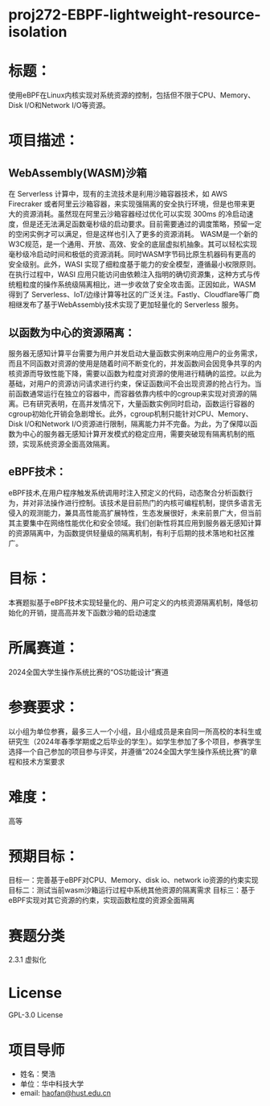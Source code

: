 # proj272-EBPF-lightweight-resource-isolation
# 标题：
   使用eBPF在Linux内核实现对系统资源的控制，包括但不限于CPU、Memory、Disk I/O和Network I/O等资源。

# 项目描述：
   
##  WebAssembly(WASM)沙箱
   在 Serverless 计算中，现有的主流技术是利用沙箱容器技术，如 AWS Firecraker 或者阿里云沙箱容器，来实现强隔离的安全执行环境，但是也带来更大的资源消耗。虽然现在阿里云沙箱容器经过优化可以实现 300ms 的冷启动速度，但是还无法满足函数毫秒级的启动要求。目前需要通过的调度策略，预留一定的空闲实例才可以满足，但是这样也引入了更多的资源消耗。
   WASM是一个新的W3C规范，是一个通用、开放、高效、安全的底层虚拟机抽象。其可以轻松实现毫秒级冷启动时间和极低的资源消耗。同时WASM字节码比原生机器码有更高的安全级别。此外，WASI 实现了细粒度基于能力的安全模型，遵循最小权限原则。在执行过程中，WASI 应用只能访问由依赖注入指明的确切资源集，这种方式与传统粗粒度的操作系统级隔离相比，进一步收敛了安全攻击面。正因如此，WASM得到了 Serverless、IoT/边缘计算等社区的广泛关注。Fastly、Cloudflare等厂商相继发布了基于WebAssembly技术实现了更加轻量化的 Serverless 服务。
   
## 以函数为中心的资源隔离：   
   服务器无感知计算平台需要为用户并发启动大量函数实例来响应用户的业务需求，而且不同函数对资源的使用是随着时间不断变化的，并发函数间会因竞争共享的内核资源而导致性能下降，需要以函数为粒度对资源的使用进行精确的监控。以此为基础，对用户的资源访问请求进行约束，保证函数间不会出现资源的抢占行为。当前函数通常运行在独立的容器中，而容器依靠内核中的cgroup来实现对资源的隔离。已有研究表明，在高并发情况下，大量函数实例同时启动，函数运行容器的cgroup初始化开销会急剧增长。此外，cgroup机制只能针对CPU、Memory、Disk I/O和Network I/O资源进行限制，隔离能力并不完备。为此，为了保障以函数为中心的服务器无感知计算开发模式的稳定应用，需要突破现有隔离机制的瓶颈，实现系统资源全面高效隔离。

## eBPF技术：
  eBPF技术,在用户程序触发系统调用时注入预定义的代码，动态聚合分析函数行为，并对非法操作进行控制。该技术是目前热门的内核可编程机制，提供多语言无侵入的观测能力，兼具高性能高扩展特性，生态发展很好，未来前景广大，但当前其主要集中在网络性能优化和安全领域。我们创新性将其应用到服务器无感知计算的资源隔离中，为函数提供轻量级的隔离机制，有利于后期的技术落地和社区推广。

# 目标：
   本赛题拟基于eBPF技术实现轻量化的、用户可定义的内核资源隔离机制，降低初始化的开销，提高高并发下函数沙箱的启动速度

# 所属赛道：
   2024全国大学生操作系统比赛的“OS功能设计”赛道

# 参赛要求：
   以小组为单位参赛，最多三人一个小组，且小组成员是来自同一所高校的本科生或研究生（2024年春季学期或之后毕业的学生）。如学生参加了多个项目，参赛学生选择一个自己参加的项目参与评奖，并遵循“2024全国大学生操作系统比赛”的章程和技术方案要求

# 难度：
   高等

# 预期目标：
   目标一：完善基于eBPF对CPU、Memory、disk io、network io资源的约束实现
   目标二：测试当前wasm沙箱运行过程中系统其他资源的隔离需求
   目标三：基于eBPF实现对其它资源的约束，实现函数粒度的资源全面隔离


# 赛题分类
2.3.1 虚拟化

# License
GPL-3.0 License

# 项目导师
- 姓名：樊浩
- 单位：华中科技大学
- email: haofan@hust.edu.cn

